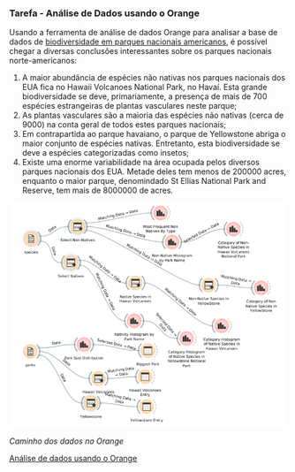 ### Tarefa - Análise de Dados usando o Orange

Usando a ferramenta de análise de dados Orange para analisar a base de dados de [biodiversidade em parques nacionais americanos](https://www.kaggle.com/nationalparkservice/park-biodiversity), é possível chegar a diversas conclusões interessantes sobre os parques nacionais norte-americanos:

1. A maior abundância de espécies não nativas nos parques nacionais dos EUA fica no Hawaii Volcanoes National Park, no Havaí. Esta grande biodiversidade se deve, primariamente, a presença de mais de 700 espécies estrangeiras de plantas vasculares neste parque;
2. As plantas vasculares são a maioria das espécies não nativas (cerca de 9000) na conta geral de todos estes parques nacionais;
3. Em contrapartida ao parque havaiano, o parque de Yellowstone abriga o maior conjunto de espécies nativas. Entretanto, esta biodiversidade se deve a espécies categorizadas como insetos;
4. Existe uma enorme variabilidade na área ocupada pelos diversos parques nacionais dos EUA. Metade deles tem menos de 200000 acres, enquanto o maior parque, denomindado St Ellias National Park and Reserve, tem mais de 8000000 de acres.



![](images/orange_diagram.png)


*Caminho dos dados no Orange*


[Análise de dados usando o Orange](orange/dataanalysis.ows)